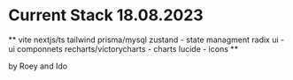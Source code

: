 #  Current Stack 18.08.2023
**
vite
nextjs/ts 
tailwind 
prisma/mysql 
zustand - state managment
radix ui - ui componnets
recharts/victorycharts - charts
lucide - icons 
**

by Roey and Ido

